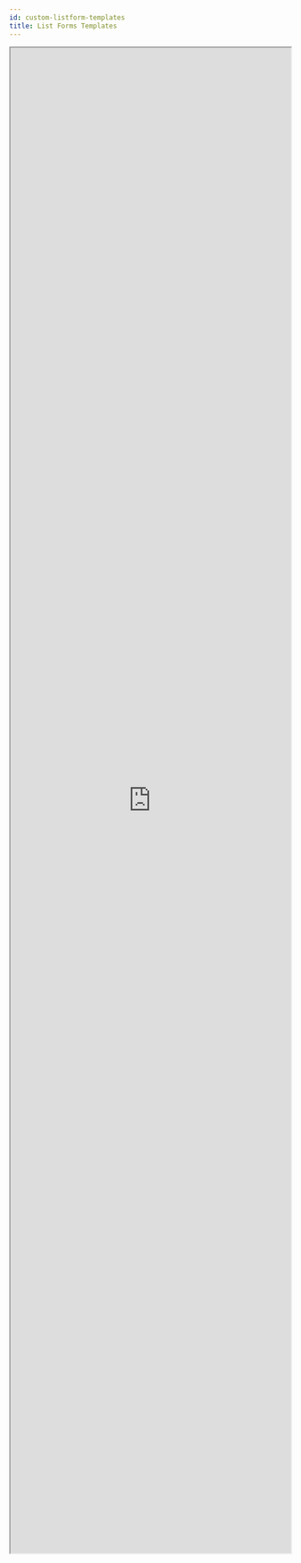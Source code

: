 ```yaml
---
id: custom-listform-templates
title: List Forms Templates
---
```


<div markdown="1">

<iframe src="https://4d-for-ios.github.io/gallery/#/type/form-list/picker/0" scrolling="no" height="2700" width="100%" x-bt="1">
</iframe>
</div>